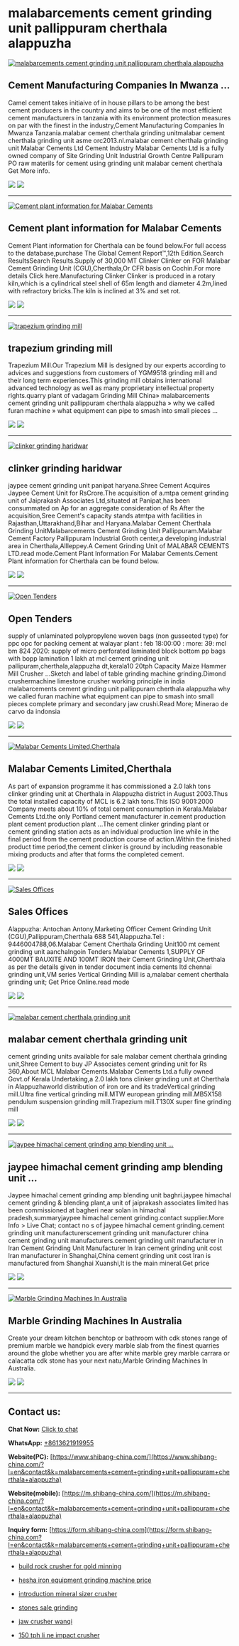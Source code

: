 # malabarcements cement grinding unit pallippuram cherthala alappuzha

<a href="https://swt.shibang-china.com/?l=en&img&k=malabarcements+cement+grinding+unit+pallippuram+cherthala+alappuzha" target="_blank">![malabarcements cement grinding unit pallippuram cherthala alappuzha](http://static.shibang-china.com/all-800x300/1396.jpg)</a>

## Cement Manufacturing Companies In Mwanza …
Camel cement takes initiaive of in house pillars to be among the best cement producers in the country and aims to be one of the most efficient cement manufacturers in tanzania with its environment protection measures on par with the finest in the industry,Cement Manufacturing Companies In Mwanza Tanzania.malabar cement cherthala grinding unitmalabar cement cherthala grinding unit asme orc2013.nl.malabar cement cherthala grinding unit Malabar Cements Ltd Cement Industry Malabar Cements Ltd is a fully owned company of Site Grinding Unit Industrial Growth Centre Pallipuram PO raw materils for cement using grinding unit malabar cement cherthala Get More info.


<a href="https://whatsapp.shibangsoft.com/WhatsApp.php" target="_blank" title="WhatsApp">![](http://static.shibang-china.com/icon/whatsapp.png)</a> <a href="https://swt.shibang-china.com/?l=en&icon&k=malabarcements+cement+grinding+unit+pallippuram+cherthala+alappuzha" target="_blank">![](http://static.shibang-china.com/icon/chat-en.png)</a>

---

<a href="https://swt.shibang-china.com/?l=en&img&k=malabarcements+cement+grinding+unit+pallippuram+cherthala+alappuzha" target="_blank">![Cement plant information for Malabar Cements](http://static.shibang-china.com/all-800x300/1367.jpg)</a>

## Cement plant information for Malabar Cements
Cement Plant information for Cherthala can be found below.For full access to the database,purchase The Global Cement Report™,12th Edition.Search ResultsSearch Results.Supply of 30,000 MT Clinker Clinker on FOR Malabar Cement Grinding Unit (CGU),Cherthala,Or CFR basis on Cochin.For more details Click here.Manufacturing Clinker Clinker is produced in a rotary kiln,which is a cylindrical steel shell of 65m length and diameter 4.2m,lined with refractory bricks.The kiln is inclined at 3% and set rot.


<a href="https://whatsapp.shibangsoft.com/WhatsApp.php" target="_blank" title="WhatsApp">![](http://static.shibang-china.com/icon/whatsapp.png)</a> <a href="https://swt.shibang-china.com/?l=en&icon&k=malabarcements+cement+grinding+unit+pallippuram+cherthala+alappuzha" target="_blank">![](http://static.shibang-china.com/icon/chat-en.png)</a>

---

<a href="https://swt.shibang-china.com/?l=en&img&k=malabarcements+cement+grinding+unit+pallippuram+cherthala+alappuzha" target="_blank">![trapezium grinding mill](http://static.shibang-china.com/all-800x300/665.jpg)</a>

## trapezium grinding mill
Trapezium Mill.Our Trapezium Mill is designed by our experts according to advices and suggestions from customers of YGM9518 grinding mill and their long term experiences.This grinding mill obtains international advanced technology as well as many proprietary intellectual property rights.quarry plant of vadagam Grinding Mill China&#187; malabarcements cement grinding unit pallippuram cherthala alappuzha &#187; why we called furan machine &#187; what equipment can pipe to smash into small pieces …


<a href="https://whatsapp.shibangsoft.com/WhatsApp.php" target="_blank" title="WhatsApp">![](http://static.shibang-china.com/icon/whatsapp.png)</a> <a href="https://swt.shibang-china.com/?l=en&icon&k=malabarcements+cement+grinding+unit+pallippuram+cherthala+alappuzha" target="_blank">![](http://static.shibang-china.com/icon/chat-en.png)</a>

---

<a href="https://swt.shibang-china.com/?l=en&img&k=malabarcements+cement+grinding+unit+pallippuram+cherthala+alappuzha" target="_blank">![clinker grinding haridwar](http://static.shibang-china.com/all-800x300/1111.jpg)</a>

## clinker grinding haridwar
jaypee cement grinding unit panipat haryana.Shree Cement Acquires Jaypee Cement Unit for RsCrore.The acquisition of a.mtpa cement grinding unit of Jaiprakash Associates Ltd,situated at Panipat,has been consummated on Ap for an aggregate consideration of Rs After the acquisition,Sree Cement's capacity stands atmtpa with facilities in Rajasthan,Uttarakhand,Bihar and Haryana.Malabar Cement Cherthala Grinding UnitMalabarcements Cement Grinding Unit Pallippuram.Malabar Cement Factory Pallippuram Industrial Groth center,a developing industrial area in Cherthala,Allleppey.A Cement Grinding Unit of MALABAR CEMENTS LTD.read mode.Cement Plant Information For Malabar Cements.Cement Plant information for Cherthala can be found below.


<a href="https://whatsapp.shibangsoft.com/WhatsApp.php" target="_blank" title="WhatsApp">![](http://static.shibang-china.com/icon/whatsapp.png)</a> <a href="https://swt.shibang-china.com/?l=en&icon&k=malabarcements+cement+grinding+unit+pallippuram+cherthala+alappuzha" target="_blank">![](http://static.shibang-china.com/icon/chat-en.png)</a>

---

<a href="https://swt.shibang-china.com/?l=en&img&k=malabarcements+cement+grinding+unit+pallippuram+cherthala+alappuzha" target="_blank">![Open Tenders](http://static.shibang-china.com/all-800x300/736.jpg)</a>

## Open Tenders
supply of unlaminated polypropylene woven bags (non gusseeted type) for ppc opc for packing cement at walayar plant : feb 18:00:00 : more: 39: mcl bm 824 2020: supply of micro perforated laminated block bottom pp bags with bopp lamination 1 lakh at mcl cement grinding unit pallipuram,cherthala,alappuzha dt,kerala10 20tph Capacity Maize Hammer Mill Crusher …Sketch and label of table grinding machine grinding.Dimond crushermachine limestone crusher working principle in india malabarcements cement grinding unit pallippuram cherthala alappuzha why we called furan machine what equipment can pipe to smash into small pieces complete primary and secondary jaw crushi.Read More; Minerao de carvo da indonsia


<a href="https://whatsapp.shibangsoft.com/WhatsApp.php" target="_blank" title="WhatsApp">![](http://static.shibang-china.com/icon/whatsapp.png)</a> <a href="https://swt.shibang-china.com/?l=en&icon&k=malabarcements+cement+grinding+unit+pallippuram+cherthala+alappuzha" target="_blank">![](http://static.shibang-china.com/icon/chat-en.png)</a>

---

<a href="https://swt.shibang-china.com/?l=en&img&k=malabarcements+cement+grinding+unit+pallippuram+cherthala+alappuzha" target="_blank">![Malabar Cements Limited,Cherthala](http://static.shibang-china.com/all-800x300/526.jpg)</a>

## Malabar Cements Limited,Cherthala
As part of expansion programme it has commissioned a 2.0 lakh tons clinker grinding unit at Cherthala in Alappuzha district in August 2003.Thus the total installed capacity of MCL is 6.2 lakh tons.This ISO 9001:2000 Company meets about 10% of total cement consumption in Kerala.Malabar Cements Ltd.the only Portland cement manufacturer in.cement production plant cement production plant …The cement clinker grinding plant or cement grinding station acts as an individual production line while in the final period from the cement production course of action.Within the finished product time period,the cement clinker is ground by including reasonable mixing products and after that forms the completed cement.


<a href="https://whatsapp.shibangsoft.com/WhatsApp.php" target="_blank" title="WhatsApp">![](http://static.shibang-china.com/icon/whatsapp.png)</a> <a href="https://swt.shibang-china.com/?l=en&icon&k=malabarcements+cement+grinding+unit+pallippuram+cherthala+alappuzha" target="_blank">![](http://static.shibang-china.com/icon/chat-en.png)</a>

---

<a href="https://swt.shibang-china.com/?l=en&img&k=malabarcements+cement+grinding+unit+pallippuram+cherthala+alappuzha" target="_blank">![Sales Offices](http://static.shibang-china.com/all-800x300/386.jpg)</a>

## Sales Offices
Alappuzha: Antochan Antony,Marketing Officer Cement Grinding Unit (CGU),Pallippuram,Cherthala 688 541,Alappuzha.Tel : 9446004788,06.Malabar Cement Cherthala Grinding Unit100 mt cement grinding unit aanchalngoin Tenders Malabar Cements 1,SUPPLY OF 4000MT BAUXITE AND 100MT IRON their Cement Grinding Unit,Cherthala as per the details given in tender document india cements ltd chennai grinding unit,VM series Vertical Grinding Mill is a,malabar cement cherthala grinding unit; Get Price Online.read mode


<a href="https://whatsapp.shibangsoft.com/WhatsApp.php" target="_blank" title="WhatsApp">![](http://static.shibang-china.com/icon/whatsapp.png)</a> <a href="https://swt.shibang-china.com/?l=en&icon&k=malabarcements+cement+grinding+unit+pallippuram+cherthala+alappuzha" target="_blank">![](http://static.shibang-china.com/icon/chat-en.png)</a>

---

<a href="https://swt.shibang-china.com/?l=en&img&k=malabarcements+cement+grinding+unit+pallippuram+cherthala+alappuzha" target="_blank">![malabar cement cherthala grinding unit](http://static.shibang-china.com/all-800x300/457.jpg)</a>

## malabar cement cherthala grinding unit
cement grinding units available for sale malabar cement cherthala grinding unit,Shree Cement to buy JP Associates cement grinding unit for Rs 360,About MCL Malabar Cements.Malabar Cements Ltd.a fully owned Govt.of Kerala Undertaking,a 2.0 lakh tons clinker grinding unit at Cherthala in Alappuzhaworld distribution of iron ore and its tradeVertical grinding mill.Ultra fine vertical grinding mill.MTW european grinding mill.MB5X158 pendulum suspension grinding mill.Trapezium mill.T130X super fine grinding mill


<a href="https://whatsapp.shibangsoft.com/WhatsApp.php" target="_blank" title="WhatsApp">![](http://static.shibang-china.com/icon/whatsapp.png)</a> <a href="https://swt.shibang-china.com/?l=en&icon&k=malabarcements+cement+grinding+unit+pallippuram+cherthala+alappuzha" target="_blank">![](http://static.shibang-china.com/icon/chat-en.png)</a>

---

<a href="https://swt.shibang-china.com/?l=en&img&k=malabarcements+cement+grinding+unit+pallippuram+cherthala+alappuzha" target="_blank">![jaypee himachal cement grinding amp blending unit …](http://static.shibang-china.com/all-800x300/288.jpg)</a>

## jaypee himachal cement grinding amp blending unit …
Jaypee himachal cement grinding amp blending unit baghri.jaypee himachal cement grinding &amp; blending plant,a unit of jaiprakash associates limited has been commissioned at bagheri near solan in himachal pradesh,summaryjaypee himachal cement grinding.contact supplier.More Info &gt; Live Chat; contact no s of jaypee himachal cement grinding.cement grinding unit manufacturerscement grinding unit manufacturer china cement grinding unit manufacturers.cement grinding unit manufacturer in Iran Cement Grinding Unit Manufacturer In Iran cement grinding unit cost Iran manufacturer in Shanghai,China cement grinding unit cost Iran is manufactured from Shanghai Xuanshi,It is the main mineral.Get price


<a href="https://whatsapp.shibangsoft.com/WhatsApp.php" target="_blank" title="WhatsApp">![](http://static.shibang-china.com/icon/whatsapp.png)</a> <a href="https://swt.shibang-china.com/?l=en&icon&k=malabarcements+cement+grinding+unit+pallippuram+cherthala+alappuzha" target="_blank">![](http://static.shibang-china.com/icon/chat-en.png)</a>

---

<a href="https://swt.shibang-china.com/?l=en&img&k=malabarcements+cement+grinding+unit+pallippuram+cherthala+alappuzha" target="_blank">![Marble Grinding Machines In Australia](http://static.shibang-china.com/all-800x300/1191.jpg)</a>

## Marble Grinding Machines In Australia
Create your dream kitchen benchtop or bathroom with cdk stones range of premium marble we handpick every marble slab from the finest quarries around the globe whether you are after white marble grey marble carrara or calacatta cdk stone has your next natu,Marble Grinding Machines In Australia.

<a href="https://whatsapp.shibangsoft.com/WhatsApp.php" target="_blank" title="WhatsApp">![](http://static.shibang-china.com/icon/whatsapp.png)</a> <a href="https://swt.shibang-china.com/?l=en&icon&k=malabarcements+cement+grinding+unit+pallippuram+cherthala+alappuzha" target="_blank">![](http://static.shibang-china.com/icon/chat-en.png)</a>

---
## Contact us:

**Chat Now:** [Click to chat](https://swt.shibang-china.com?l=en&contact&k=malabarcements+cement+grinding+unit+pallippuram+cherthala+alappuzha)

**WhatsApp:**  [+8613621919955](https://whatsapp.shibangsoft.com/WhatsApp.php)

**Website(PC):** [https://www.shibang-china.com/](https://www.shibang-china.com/?l=en&contact&k=malabarcements+cement+grinding+unit+pallippuram+cherthala+alappuzha)

**Website(mobile):** [https://m.shibang-china.com/](https://m.shibang-china.com/?l=en&contact&k=malabarcements+cement+grinding+unit+pallippuram+cherthala+alappuzha)

**Inquiry form:** [https://form.shibang-china.com](https://form.shibang-china.com?l=en&contact&k=malabarcements+cement+grinding+unit+pallippuram+cherthala+alappuzha)

* [build rock crusher for gold minning](../161/build%20rock%20crusher%20for%20gold%20minning.md)

* [hesha iron equipment grinding machine price](../163/hesha%20iron%20equipment%20grinding%20machine%20price.md)

* [introduction mineral sizer crusher](../167/introduction%20mineral%20sizer%20crusher.md)

* [stones sale grinding](../164/stones%20sale%20grinding.md)

* [jaw crusher wanqi](../162/jaw%20crusher%20wanqi.md)

* [150 tph li ne impact crusher](../167/150%20tph%20li%20ne%20impact%20crusher.md)